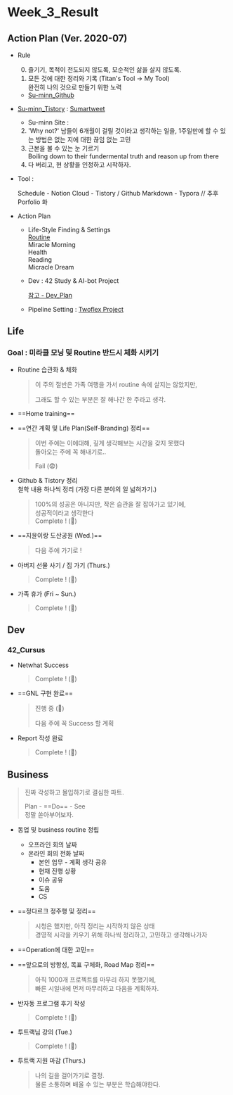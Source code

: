 

# Week_3_Result







## Action Plan (Ver. 2020-07)



- Rule

  0) 즐기기, 목적이 전도되지 않도록, 모순적인 삶을 살지 않도록.  
  1) 모든 것에 대한 정리와 기록 (Titan's Tool -> My Tool)  
  완전히 나의 것으로 만들기 위한 노력

  - [Su-minn_Github](https://github.com/Su-minn)
- [Su-minn_Tistory](https://sumartweet.tistory.com/) : [Sumartweet](https://sumartweet.tistory.com/)
  - Su-minn Site :

  2) 'Why not?'
  남들이 6개월이 걸릴 것이라고 생각하는 일을, 1주일만에 할 수 있는 방법은 없는 지에 대한 끊임 없는 고민   
  3) 근본을 볼 수 있는 눈 기르기   
  Boiling down to their fundermental truth and reason up from there  
  4) 다 버리고, 현 상황을 인정하고 시작하자. 



- Tool : 

  Schedule - Notion
  Cloud - Tistory / Github
  Markdown - Typora
  // 추후 Porfolio 화

  

- Action Plan

  - Life-Style Finding & Settings  
    [Routine](/Users/sjeon/Desktop/For_min/Plan/Routine.md)  
    	Miracle Morning  
    	Health  
    	Reading  
    	Micracle Dream    

  - Dev
    : 42 Study & AI-bot Project

    [참고 - Dev_Plan](/Users/sjeon/Desktop/For_min/Dev_Place/Dev_plan.md)

  - Pipeline Setting
    : [Twoflex Project](/Users/sjeon/Desktop/Business/Online_Business/Mins_Business/Business_Starategy.md)





## Life



### Goal : 미라클 모닝 및 Routine 반드시 체화 시키기



- Routine 습관화 & 체화

  > 이 주의 절반은 가족 여행을 가서 routine 속에 살지는 않았지만,  
  >
  > 그래도 할 수 있는 부분은 잘 해나간 한 주라고 생각.

- ==Home training==

- ==연간 계획 및 Life Plan(Self-Branding) 정리==

  > 이번 주에는 이에대해, 깊게 생각해보는 시간을 갖지 못했다  
  > 돌아오는 주에 꼭 해내기로..
  >
  > Fail (😨)

- Github & Tistory 정리  
  철학 내용 하나씩 정리 (가장 다른 분야의 일 넓혀가기.)
  
  > 100%의 성공은 아니지만, 작은 습관을 잘 잡아가고 있기에,  
  > 성공적이라고 생각한다  
  > Complete ! (🐥)
  
- ==지윤이랑 도산공원 (Wed.)==

  > 다음 주에 가기로 !

- 아버지 선물 사기 / 집 가기 (Thurs.)

  > Complete ! (🐥)

- 가족 휴가 (Fri ~ Sun.)

  > Complete ! (🐥)







## Dev



### 42_Cursus

- Netwhat Success

  > Complete ! (🐥)

- ==GNL 구현 완료==

  > 진행 중 (🐤)
  >
  > 다음 주에 꼭 Success 할 계획

- Report 작성 완료

  > Complete ! (🐥)





## Business



> 진짜 각성하고 몰입하기로 결심한 파트.
>
> Plan - ==Do== - See  
> 정말 쏟아부어보자.



- 동업 및 business routine 정립
  - 오프라인 회의 날짜
  - 온라인 회의 전화 날짜
    - 본인 업무 - 계획 생각 공유
    - 현재 진행 상황
    - 이슈 공유
    - 도움
    - CS
  
- ==정다르크 정주행 및 정리==

  > 시청은 했지만, 아직 정리는 시작하지 않은 상태  
  > 경영적 시각을 키우기 위해 하나씩 정리하고, 고민하고 생각해나가자

- ==Operation에 대한 고민==

- ==앞으로의 방항성, 목표 구체화, Road Map 정리==

  > 아직 1000개 프로젝트를 마무리 하지 못했기에,  
  > 빠른 시일내에 먼저 마무리하고 다음을 계획하자.

- 반자동 프로그램 후기 작성

  > Complete ! (🐥)

- 투트랙님 강의 (Tue.)

  > Complete ! (🐥)

- 투트랙 지원 마감 (Thurs.)

  > 나의 길을 걸어가기로 결정.  
  > 물론 소통하며 배울 수 있는 부분은 학습해야한다.